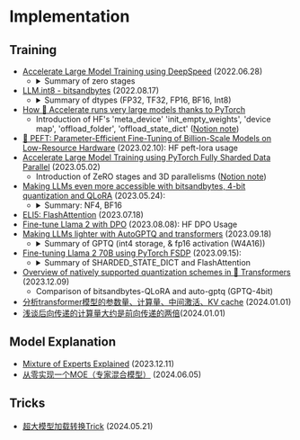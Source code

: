 # Implementation

## Training

- [Accelerate Large Model Training using DeepSpeed](https://huggingface.co/blog/accelerate-deepspeed) (2022.06.28)
    - <details>
        <summary>Summary of zero stages</summary>
        1. Stage 1: Shards optimizer states across data parallel workers/GPUs<br>
        2. Stage 2: Shards optimizer states + gradients across data parallel workers/GPUs<br>
        3. Stage 3: Shards optimizer states + gradients + model parameters across data parallel workers/GPUs<br>
        4. Optimizer Offload: Offloads the gradients + optimizer states to CPU/Disk building on top of ZERO Stage 2<br>
        5. Param Offload: Offloads the model parameters to CPU/Disk building on top of ZERO Stage 3
        </details>
- [LLM.int8 - bitsandbytes](https://huggingface.co/blog/hf-bitsandbytes-integration) (2022.08.17)
    - <details>
        <summary>Summary of dtypes (FP32, TF32, FP16, BF16, Int8)</summary>
        1. 混合精度(FP32&FP16) 降低显存，提升速度<br>
        2. bitsandbytes 量化(Int8)<br>
        3. LLM.int8 (效果与FP16相同，降低显存，但速度变慢 FP16&ltFP32&ltInt8)<br>
        4. Usage for inference
        </details>
- [How 🤗 Accelerate runs very large models thanks to PyTorch](https://huggingface.co/blog/accelerate-large-models)
    - Introduction of HF's 'meta_device' 'init_empty_weights', 'device map', 'offload_folder', 'offload_state_dict' ([Notion note](https://www.notion.so/x1a/How-Accelerate-runs-very-large-models-thanks-to-PyTorch-7e0aa33d81eb4d1ea1f175590f0c0960?pvs=4))
- [🤗 PEFT: Parameter-Efficient Fine-Tuning of Billion-Scale Models on Low-Resource Hardware](https://huggingface.co/blog/peft) (2023.02.10): HF peft-lora usage
- [Accelerate Large Model Training using PyTorch Fully Sharded Data Parallel](https://huggingface.co/blog/pytorch-fsdp) (2023.05.02)
    - Introduction of ZeRO stages and 3D parallelisms ([Notion note](https://www.notion.so/x1a/Accelerate-Large-Model-Training-using-PyTorch-Fully-Sharded-Data-Parallel-fdaaa6e7e9174f77805942dfdafbed1d?pvs=4))
- [Making LLMs even more accessible with bitsandbytes, 4-bit quantization and QLoRA](https://huggingface.co/blog/4bit-transformers-bitsandbytes) (2023.05.24):
    - <details>
        <summary>Summary: NF4, BF16</summary>
        1. 4bit inference & fine-tune (QLoRA) usage<br>
        2. QLoRA Introduction (NF4 storage & BF16 compute)<br>
        3. 效果与fp16相同，降低显存
        </details>
- [ELI5: FlashAttention](https://gordicaleksa.medium.com/eli5-flash-attention-5c44017022ad) (2023.07.18)
- [Fine-tune Llama 2 with DPO](https://huggingface.co/blog/dpo-trl) (2023.08.08): HF DPO Usage
- [Making LLMs lighter with AutoGPTQ and transformers](https://huggingface.co/blog/gptq-integration) (2023.09.18)
    - <details>
        <summary>Summary of GPTQ (int4 storage, & fp16 activation (W4A16))</summary>
        1. 效果与fp16相同，降低显存，但速度变慢(fp16&ltGPTQ(x1.5)&ltbitsandbytes(x2)) <br>
        2. Usage for GPTQ model<br>
        3. 使用Optimum 量化模型<br>
        4. Fine-tune quantized models with PEFT<br>
      </details>
- [Fine-tuning Llama 2 70B using PyTorch FSDP](https://huggingface.co/blog/ram-efficient-pytorch-fsdp) (2023.09.15):
    - <details>
        <summary>Summary of SHARDED_STATE_DICT and FlashAttention</summary>
        1. 使用 SHARDED_STATE_DICT 解决多卡模型保存缓慢<br>
        2. 使用 FlashAttention 提高训练速度&降低 RAM 使用<br>
        3. [Notion Note](https://www.notion.so/x1a/Fine-tuning-Llama-2-70B-using-PyTorch-FSDP-0c433dbfd933484db10616c35d19d1fe?pvs=4)
      </details>
- [Overview of natively supported quantization schemes in 🤗 Transformers](https://huggingface.co/blog/overview-quantization-transformers) (2023.12.09)
    - Comparison of bitsandbytes-QLoRA and auto-gptq (GPTQ-4bit)
- [分析transformer模型的参数量、计算量、中间激活、KV cache](https://zhuanlan.zhihu.com/p/624740065) (2024.01.01)
- [浅谈后向传递的计算量大约是前向传递的两倍](https://zhuanlan.zhihu.com/p/675517271)(2024.01.01)



## Model Explanation

- [Mixture of Experts Explained](https://huggingface.co/blog/moe) (2023.12.11)
- [从零实现一个MOE（专家混合模型）](https://zhuanlan.zhihu.com/p/701777558) (2024.06.05)

## Tricks

- [超大模型加载转换Trick](https://zhuanlan.zhihu.com/p/698950172) (2024.05.21)